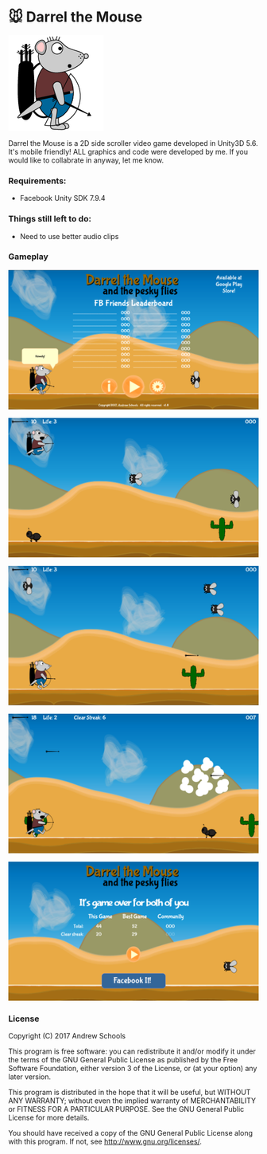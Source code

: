# :mouse: Darrel the Mouse

![Darrel The Mouse](Assets/Resources/icons/icons-01.png)

Darrel the Mouse is a 2D side scroller video game developed in Unity3D 5.6.  It's mobile friendly!  ALL graphics and code were developed by me.  If you would like to collabrate in anyway, let me know.

### Requirements:

* Facebook Unity SDK 7.9.4

### Things still left to do:

* Need to use better audio clips

### Gameplay

![GamePlay](gameplay/gameplay1.png)

![GamePlay](gameplay/gameplay2.png)

![GamePlay](gameplay/gameplay3.png)

![GamePlay](gameplay/gameplay4.png)

![GamePlay](gameplay/gameplay5.png)

### License

Copyright (C) 2017  Andrew Schools

This program is free software: you can redistribute it and/or modify
it under the terms of the GNU General Public License as published by
the Free Software Foundation, either version 3 of the License, or
(at your option) any later version.

This program is distributed in the hope that it will be useful,
but WITHOUT ANY WARRANTY; without even the implied warranty of
MERCHANTABILITY or FITNESS FOR A PARTICULAR PURPOSE.  See the
GNU General Public License for more details.

You should have received a copy of the GNU General Public License
along with this program.  If not, see <http://www.gnu.org/licenses/>.
